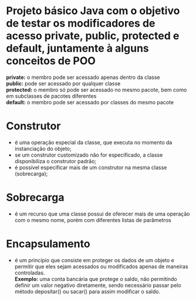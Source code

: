# Projeto básico Java com o objetivo de testar os modificadores de acesso private, public, protected e default, juntamente à alguns conceitos de POO

**private:** o membro pode ser acessado apenas dentro da classe  
**public:** pode ser acessado por qualquer classe  
**protected:** o membro só pode ser acessado no mesmo pacote, bem como em subclasses de pacotes diferentes  
**default:** o membro pode ser acessado por classes do mesmo pacote  

# Construtor
- é uma operação especial da classe, que executa no momento da instanciação do objeto;
- se um construtor customizado não for especificado, a classe disponibiliza o construtor padrão;
- é possível especificar mais de um construtor na mesma classe (sobrecarga);

# Sobrecarga
- é um recurso que uma classe possui de oferecer mais de uma operação com o mesmo nome, porém com diferentes listas de parâmetros

# Encapsulamento
- é um princípio que consiste em proteger os dados de um objeto e permitir que eles sejam acessados ou modificados apenas de maneiras controladas.  
**Exemplo:** uma conta bancária que protege o saldo, não permitindo definir um valor negativo diretamente, sendo necessário passar pelo método depositar() ou sacar() para assim modificar o saldo.
